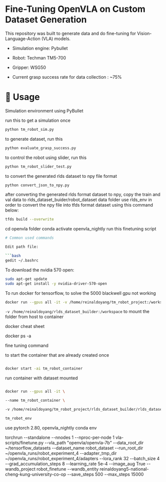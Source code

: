 # Fine-Tuning OpenVLA on Custom Dataset Generation

This repository was built to generate data and do fine-tuning for Vision-Language-Action (VLA) models.

- Simulation engine: Pybullet

- Robot: Techman TM5-700

- Gripper: WSG50

- Current grasp success rate for data collection : ~75% <br>


# 🚀 Usage
Simulation environment using PyBullet

run this to get a simulation once
```bash
python tm_robot_sim.py
```

to generate dataset, run this
```bash
python evaluate_grasp_success.py
```

to control the robot using slider, run this
```bash
python tm_robot_slider_test.py
```

to convert the generated rlds dataset to npy file format
```bash
python convert_json_to_npy.py
```

after converting the generated rlds format dataset to npy, copy the train and val data to rlds_dataset_buider/robot_dataset data folder
use rlds_env in order to convert the npy file into tfds format dataset using this command below:
```bash
tfds build --overwrite
```
cd openvla folder
conda activate openvla_nightly
run this finetuning script
```bash
# Common used commands

Edit path file:

```bash
gedit ~/.bashrc
```

To download the nvidia 570 open:

```bash
sudo apt-get update
sudo apt-get install -y nvidia-driver-570-open
```

To run docker for tensorflow, to solve the 5000 blackwell gpu not working

```bash
docker run --gpus all -it -v /home/reinaldoyang/tm_robot_project:/workspace nvcr.io/nvidia/tensorflow:25.02-tf2-py3

```

`-v /home/reinaldoyang/rlds_dataset_builder:/workspace` to mount the folder from host to container

docker cheat sheet

docker ps -a

fine tuning command 

to start the container that are already created once

```bash

docker start -ai tm_robot_container

```

run container with dataset mounted

```bash

docker run --gpus all -it \

--name tm_robot_container \

-v /home/reinaldoyang/tm_robot_project/rlds_dataset_builder/rlds_dataset_npy:/workspace/rlds_dataset_npy \

tm_robot_env

```


use pytorch 2.80, openvla_nightly conda env

torchrun --standalone --nnodes 1 --nproc-per-node 1 vla-scripts/finetune.py --vla_path "openvla/openvla-7b" --data_root_dir ~/tensorflow_datasets --dataset_name robot_dataset --run_root_dir ~/openvla_runs/robot_experiment_4 --adapter_tmp_dir ~/openvla_runs/robot_experiment_4/adapters --lora_rank 32 --batch_size 4 --grad_accumulation_steps 8 --learning_rate 5e-4 --image_aug True --wandb_project robot_finetune --wandb_entity reinaldoyang5-national-cheng-kung-university-co-op --save_steps 500 --max_steps 15000

```


